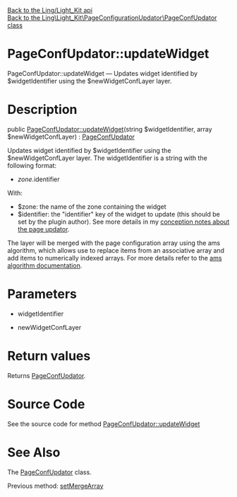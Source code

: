 [Back to the Ling/Light_Kit api](https://github.com/lingtalfi/Light_Kit/blob/master/doc/api/Ling/Light_Kit.md)<br>
[Back to the Ling\Light_Kit\PageConfigurationUpdator\PageConfUpdator class](https://github.com/lingtalfi/Light_Kit/blob/master/doc/api/Ling/Light_Kit/PageConfigurationUpdator/PageConfUpdator.md)


PageConfUpdator::updateWidget
================



PageConfUpdator::updateWidget — Updates widget identified by $widgetIdentifier using the $newWidgetConfLayer layer.




Description
================


public [PageConfUpdator::updateWidget](https://github.com/lingtalfi/Light_Kit/blob/master/doc/api/Ling/Light_Kit/PageConfigurationUpdator/PageConfUpdator/updateWidget.md)(string $widgetIdentifier, array $newWidgetConfLayer) : [PageConfUpdator](https://github.com/lingtalfi/Light_Kit/blob/master/doc/api/Ling/Light_Kit/PageConfigurationUpdator/PageConfUpdator.md)




Updates widget identified by $widgetIdentifier using the $newWidgetConfLayer layer.
The widgetIdentifier is a string with the following format:

- $zone.$identifier

With:

- $zone: the name of the zone containing the widget
- $identifier: the "identifier" key of the widget to update (this should be set by the plugin author).
     See more details in my [conception notes about the page updator](https://github.com/lingtalfi/Light_Kit/blob/master/doc/pages/conception-notes.md#page-conf-updator).





The layer will be merged with the page configuration array using the ams algorithm,
which allows use to replace items from an associative array and add items to numerically indexed arrays.
For more details refer to the [ams algorithm documentation](https://github.com/lingtalfi/Bat/blob/master/ArrayTool.md#arraymergereplacerecursive).




Parameters
================


- widgetIdentifier

    

- newWidgetConfLayer

    


Return values
================

Returns [PageConfUpdator](https://github.com/lingtalfi/Light_Kit/blob/master/doc/api/Ling/Light_Kit/PageConfigurationUpdator/PageConfUpdator.md).








Source Code
===========
See the source code for method [PageConfUpdator::updateWidget](https://github.com/lingtalfi/Light_Kit/blob/master/PageConfigurationUpdator/PageConfUpdator.php#L122-L126)


See Also
================

The [PageConfUpdator](https://github.com/lingtalfi/Light_Kit/blob/master/doc/api/Ling/Light_Kit/PageConfigurationUpdator/PageConfUpdator.md) class.

Previous method: [setMergeArray](https://github.com/lingtalfi/Light_Kit/blob/master/doc/api/Ling/Light_Kit/PageConfigurationUpdator/PageConfUpdator/setMergeArray.md)<br>

